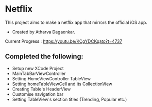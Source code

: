 #  Netflix

This project aims to make a netflix app that mirrors the official iOS app.

- Created by Atharva Dagaonkar.

Current Progress : https://youtu.be/KCgYDCKqato?t=4737

 ## Completed the following:
 - Setup new XCode Project
 - MainTabBarViewController
 - Setting HomeViewController TableView
 - Setting homeTableViewCell and its CollectionView
 - Creating Table's HeaderView
 - Customise navigation bar
 - Setting TableView's section titles (Trending, Popular etc.)

